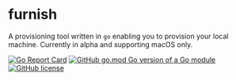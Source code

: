 # furnish

A provisioning tool written in `go` enabling you to provision your local machine. Currently in alpha and supporting macOS only.

[![Go Report Card](https://goreportcard.com/badge/github.com/tenderly/furnish)](https://goreportcard.com/report/github.com/tenderly/furnish)
[![GitHub go.mod Go version of a Go module](https://img.shields.io/github/go-mod/go-version/tenderly/furnish.svg)](https://github.com/tenderly/furnish)
[![GitHub license](https://img.shields.io/github/license/tenderly/furnish.svg)](https://github.com/tenderly/furnish/blob/master/LICENSE)
